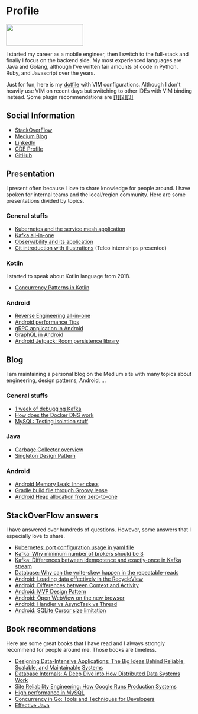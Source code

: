 # Profile
<a href="https://stackoverflow.com/users/1192728/hqt"><img src="https://stackoverflow.com/users/flair/1192728.png" width="208" height="58"></a>

I started my career as a mobile engineer, then I switch to the full-stack and finally I focus on the backend side. 
My most experienced languages are Java and Golang, although I've written fair amounts of code in Python, Ruby, and Javascript over the years. 

Just for fun, here is my [dotfile](https://github.com/hqt/dotfile) with VIM configurations. Although I don't heavily use VIM on recent days but switching to other IDEs with VIM binding instead.
Some plugin recommendations are [[1]](https://plugins.jetbrains.com/plugin/164-ideavim)[[2]](https://chrome.google.com/webstore/detail/vimium/dbepggeogbaibhgnhhndojpepiihcmeb?hl=en)[[3]](https://pqrs.org/osx/karabiner/)

## Social Information
- [StackOverFlow](https://stackoverflow.com/users/1192728/hqt)
- [Medium Blog](https://medium.com/@huynhquangthao)
- [LinkedIn](https://www.linkedin.com/in/huynh-quang-thao/)
- [GDE Profile](https://developers.google.com/community/experts/directory/profile/profile-quang_th_E1_BA_A3o_hu_E1_BB_B3nh)
- [GitHub](http://github.com/hqt)

## Presentation
I present often because I love to share knowledge for people around. I have spoken for internal teams and the local/region community. 
Here are some presentations divided by topics.

### General stuffs
- [Kubernetes and the service mesh application](https://www.slideshare.net/hqt/kubernetes-and-service-mesh-application)
- [Kafka all-in-one](https://www.slideshare.net/hqt/kafka-all-knowledges-an-engineer-need-to-know)
- [Observability and its application](https://www.slideshare.net/hqt/observability-and-its-application)
- [Git introduction with illustrations](https://www.slideshare.net/hqt/git-introduction-with-illustrations-224074608) (Telco internships presented)
 
### Kotlin
I started to speak about Kotlin language from 2018.
- [Concurrency Patterns in Kotlin](https://www.slideshare.net/hqt/concurrency-pattern-in-kotlin)

### Android
- [Reverse Engineering all-in-one](https://www.slideshare.net/hqt/android-reverse-engineering-75297033)
- [Android performance Tips](https://www.slideshare.net/hqt/android-performance-tips)
- [gRPC application in Android](https://www.slideshare.net/hqt/android-grpc)
- [GraphQL in Android](https://www.slideshare.net/hqt/graphql-in-android)
- [Android Jetpack: Room persistence library](https://www.slideshare.net/hqt/android-jetpack-room-persistence-library)

## Blog
I am maintaining a personal blog on the Medium site with many topics about engineering, design patterns, Android, ...

### General stuffs
- [1 week of debugging Kafka](https://medium.com/@huynhquangthao/1-week-debugging-the-kafka-adventure-b18ac1d66507)
- [How does the Docker DNS work](https://medium.com/@huynhquangthao/how-does-the-docker-dns-work-ab69bde4c82a)
- [MySQL: Testing Isolation stuff](https://medium.com/@huynhquangthao/mysql-testing-isolation-levels-650a0d0fae75)

### Java
- [Garbage Collector overview](https://medium.com/@huynhquangthao/garbage-collector-101-d66a192e5fd2)
- [Singleton Design Pattern](https://blog.androidcafe.in/singleton-design-pattern-2c63dfcfccf2)

### Android
- [Android Memory Leak: Inner class](https://blog.androidcafe.in/android-memory-leak-part-1-context-85cebdc97ab3)
- [Gradle build file through Groovy lense](https://blog.androidcafe.in/gradle-build-file-through-groovy-lense-25f26afeb935)
- [Android Heap allocation from zero-to-one](https://blog.androidcafe.in/android-heap-allocation-zero-to-one-a986b61f66b6)

## StackOverFlow answers
I have answered over hundreds of questions. However, some answers that I especially love to share.
- [Kubernetes: port configuration usage in yaml file](https://stackoverflow.com/questions/59297911/what-is-the-use-of-kubernetes-deployment-port-configuration-since-we-have-that-o/59298104#59298104)
- [Kafka: Why minimum number of brokers should be 3](https://stackoverflow.com/questions/58761164/in-kafka-ha-why-minimum-number-of-brokers-required-are-3-and-not-2/58909999#58909999)
- [Kafka: Differences between idempotence and exactly-once in Kafka stream](https://stackoverflow.com/questions/58894281/difference-between-idempotence-and-exactly-once-in-kafka-stream/58894682#58894682)
- [Database: Why can the write-skew happen in the repeatable-reads](https://stackoverflow.com/questions/48417632/why-write-skew-can-happen-in-repeatable-reads/52245852#52245852)
- [Android: Loading data effectively in the RecycleView](https://stackoverflow.com/questions/35038787/loading-data-effectively-in-recycleview/35039339#35039339)
- [Android: Differences between Context and Activity](https://stackoverflow.com/questions/13871816/what-is-the-difference-between-context-and-acitivity/13872006#13872006)
- [Android: MVP Design Pattern](https://stackoverflow.com/questions/40810785/android-mvp-which-layer-should-store-context-variable/40826241#40826241)
- [Android: Open WebView on the new browser](https://stackoverflow.com/questions/5561709/opening-webview-not-in-new-browser/9612999#9612999)
- [Android: Handler vs AsyncTask vs Thread](https://stackoverflow.com/questions/6964011/handler-vs-asynctask-vs-thread/9800870#9800870)
- [Android: SQLite Cursor size limitation](https://stackoverflow.com/questions/31465069/does-android-sqlite-cursor-load-all-records-into-memory-at-once/35012963#35012963)

## Book recommendations
Here are some great books that I have read and I always strongly recommend for people around me. Those books are timeless.
- [Designing Data-Intensive Applications: The Big Ideas Behind Reliable, Scalable, and Maintainable Systems](https://www.amazon.com/Designing-Data-Intensive-Applications-Reliable-Maintainable/dp/1449373321)
- [Database Internals: A Deep Dive into How Distributed Data Systems Work](https://www.amazon.com/Database-Internals-Deep-Distributed-Systems/dp/1492040347)
- [Site Reliability Engineering: How Google Runs Production Systems](https://www.amazon.com/Site-Reliability-Engineering-Production-Systems/dp/149192912X)
- [High performance in MySQL](https://www.amazon.com/High-Performance-MySQL-Optimization-Replication/dp/1449314287)
- [Concurrency in Go: Tools and Techniques for Developers](https://www.amazon.com/Concurrency-Go-Tools-Techniques-Developers/dp/1491941197)
- [Effective Java](https://www.amazon.com/Effective-Java-Joshua-Bloch-ebook/dp/B078H61SCH)

